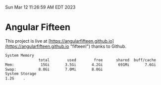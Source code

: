 Sun Mar 12 11:26:59 AM EDT 2023

# Angular Fifteen


This project is live at [https://angularfifteen.github.io](https://angularfifteen.github.io "fifteen!") thanks to Github.

```bash
System Memory
               total        used        free      shared  buff/cache   available
Mem:            15Gi       3.5Gi       4.2Gi       691Mi       7.6Gi        10Gi
Swap:          8.0Gi       7.0Mi       8.0Gi
System Storage
1.2G	.
```
